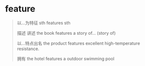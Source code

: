 # feature

> 以...为特征
> sth features sth
>
> 描述 讲述
> the book features a story of... (story of)
>
> 以...特点出名
> the product features excellent high-temperature resistance.
>
> 拥有
> the hotel features a outdoor swimming pool
